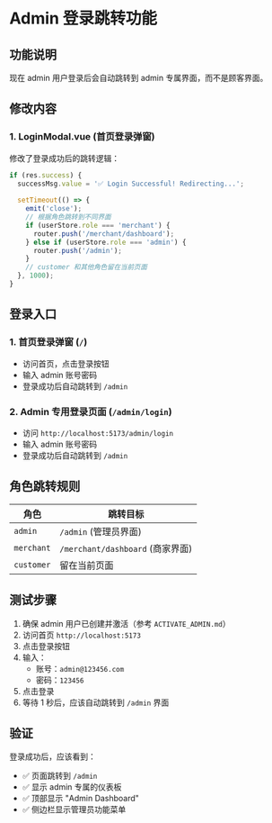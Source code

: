 # Admin 登录跳转功能

## 功能说明

现在 admin 用户登录后会自动跳转到 admin 专属界面，而不是顾客界面。

## 修改内容

### 1. LoginModal.vue (首页登录弹窗)
修改了登录成功后的跳转逻辑：

```javascript
if (res.success) {
  successMsg.value = '✅ Login Successful! Redirecting...';
  
  setTimeout(() => {
    emit('close');
    // 根据角色跳转到不同界面
    if (userStore.role === 'merchant') {
      router.push('/merchant/dashboard');
    } else if (userStore.role === 'admin') {
      router.push('/admin');
    }
    // customer 和其他角色留在当前页面
  }, 1000);
}
```

## 登录入口

### 1. 首页登录弹窗 (`/`)
- 访问首页，点击登录按钮
- 输入 admin 账号密码
- 登录成功后自动跳转到 `/admin`

### 2. Admin 专用登录页面 (`/admin/login`)
- 访问 `http://localhost:5173/admin/login`
- 输入 admin 账号密码
- 登录成功后自动跳转到 `/admin`

## 角色跳转规则

| 角色 | 跳转目标 |
|------|---------|
| `admin` | `/admin` (管理员界面) |
| `merchant` | `/merchant/dashboard` (商家界面) |
| `customer` | 留在当前页面 |

## 测试步骤

1. 确保 admin 用户已创建并激活（参考 `ACTIVATE_ADMIN.md`）
2. 访问首页 `http://localhost:5173`
3. 点击登录按钮
4. 输入：
   - 账号：`admin@123456.com`
   - 密码：`123456`
5. 点击登录
6. 等待 1 秒后，应该自动跳转到 `/admin` 界面

## 验证

登录成功后，应该看到：
- ✅ 页面跳转到 `/admin`
- ✅ 显示 admin 专属的仪表板
- ✅ 顶部显示 "Admin Dashboard"
- ✅ 侧边栏显示管理员功能菜单


